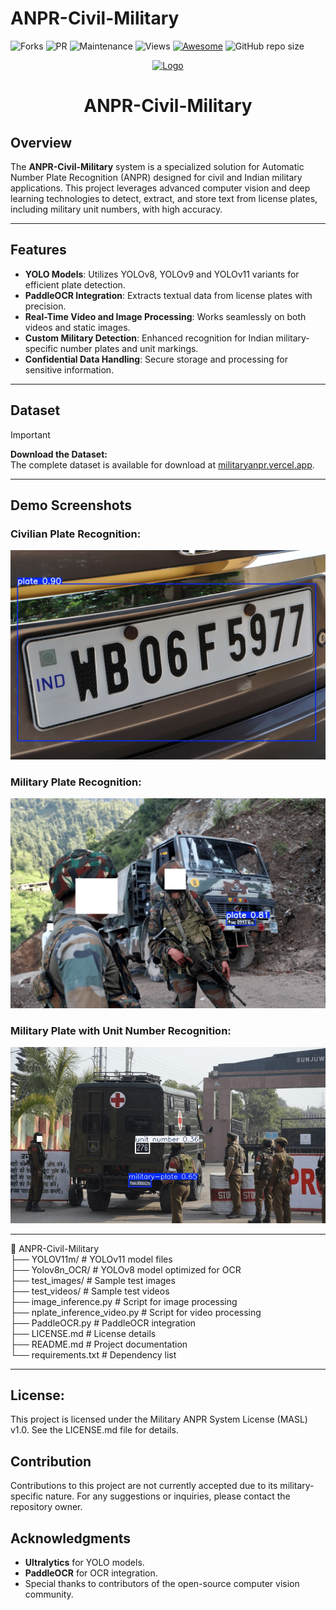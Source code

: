 # ANPR-Civil-Military
![Forks](https://img.shields.io/github/forks/ADITYAVOFFICIAL/ANPR-Civil-Military.svg)
![PR](https://img.shields.io/github/issues-pr/ADITYAVOFFICIAL/ANPR-Civil-Military.svg)
![Maintenance](https://img.shields.io/badge/Maintained%3F-yes-green.svg)
![Views](https://views.whatilearened.today/views/github/ADITYAVOFFICIAL/ANPR-Civil-Military.svg)
[![Awesome](https://awesome.re/badge.svg)](https://awesome.re)
![GitHub repo size](https://img.shields.io/github/repo-size/ADITYAVOFFICIAL/ANPR-Civil-Military)

<p align="center">
  <a href="#">
    <img alt="Logo" height="150" width="300" src="https://images.livemint.com/img/2020/08/04/1600x900/20200722017L_1596550154426_1596550162189.jpg">
  </a>
</p>

<h1 align="center">ANPR-Civil-Military</h1>

## Overview  

The **ANPR-Civil-Military** system is a specialized solution for Automatic Number Plate Recognition (ANPR) designed for civil and Indian military applications. This project leverages advanced computer vision and deep learning technologies to detect, extract, and store text from license plates, including military unit numbers, with high accuracy.

---

## Features  

- **YOLO Models**: Utilizes YOLOv8, YOLOv9 and YOLOv11 variants for efficient plate detection.
- **PaddleOCR Integration**: Extracts textual data from license plates with precision.
- **Real-Time Video and Image Processing**: Works seamlessly on both videos and static images.
- **Custom Military Detection**: Enhanced recognition for Indian military-specific number plates and unit markings.
- **Confidential Data Handling**: Secure storage and processing for sensitive information.

---
## Dataset

> [!IMPORTANT]
> **Download the Dataset:**  
> The complete dataset is available for download at [militaryanpr.vercel.app](https://militaryanpr.vercel.app/).


---

## Demo Screenshots  

### Civilian Plate Recognition:  
![Civilian Plate](https://raw.githubusercontent.com/ADITYAVOFFICIAL/ANPR-Civil-Military/refs/heads/main/inference/Yolov8l-Civil.jpg)  

### Military Plate Recognition:  
![Military Plate](https://raw.githubusercontent.com/ADITYAVOFFICIAL/ANPR-Civil-Military/refs/heads/main/inference/Yolov8l-Military.png) 

### Military Plate with Unit Number Recognition:  
![Military Plate](https://raw.githubusercontent.com/ADITYAVOFFICIAL/ANPR-Civil-Military/refs/heads/main/inference/Yolov11m-Military-Unit.png)

---

📂 ANPR-Civil-Military  
├── YOLOV11m/                   # YOLOv11 model files  
├── Yolov8n_OCR/                # YOLOv8 model optimized for OCR  
├── test_images/                # Sample test images  
├── test_videos/                # Sample test videos  
├── image_inference.py          # Script for image processing  
├── nplate_inference_video.py   # Script for video processing  
├── PaddleOCR.py                # PaddleOCR integration  
├── LICENSE.md                  # License details  
├── README.md                   # Project documentation  
└── requirements.txt            # Dependency list  

---

## License:
This project is licensed under the Military ANPR System License (MASL) v1.0. See the LICENSE.md file for details.

## Contribution
Contributions to this project are not currently accepted due to its military-specific nature. For any suggestions or inquiries, please contact the repository owner.


## Acknowledgments
- **Ultralytics** for YOLO models.  
- **PaddleOCR** for OCR integration.  
- Special thanks to contributors of the open-source computer vision community.  
